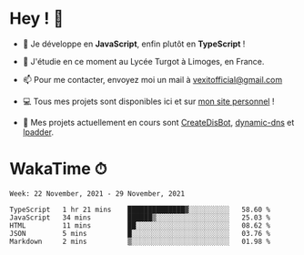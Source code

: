 # Hey ! 🌃

- 🔭 Je développe en **JavaScript**, enfin plutôt en **TypeScript** !

- 🌱 J'étudie en ce moment au Lycée Turgot à Limoges, en France.

- 📫 Pour me contacter, envoyez moi un mail à <a href="mailto:vexitofficial@gmail.com">vexitofficial@gmail.com</a>

- 💻 Tous mes projets sont disponibles ici et sur <a href="https://www.vexcited.me">mon site personnel</a> !

- 👀 Mes projets actuellement en cours sont [CreateDisBot](https://github.com/Vexcited/createdisbot), [dynamic-dns](https://github.com/Vexcited/dynamic-dns) et [lpadder](https://github.com/Vexcited/lpadder).

# WakaTime ⏱

<!--START_SECTION:waka-->
```text
Week: 22 November, 2021 - 29 November, 2021

TypeScript   1 hr 21 mins    ██████████████▓░░░░░░░░░░   58.60 % 
JavaScript   34 mins         ██████▒░░░░░░░░░░░░░░░░░░   25.03 % 
HTML         11 mins         ██░░░░░░░░░░░░░░░░░░░░░░░   08.62 % 
JSON         5 mins          █░░░░░░░░░░░░░░░░░░░░░░░░   03.76 % 
Markdown     2 mins          ▒░░░░░░░░░░░░░░░░░░░░░░░░   01.98 % 
```
<!--END_SECTION:waka-->
